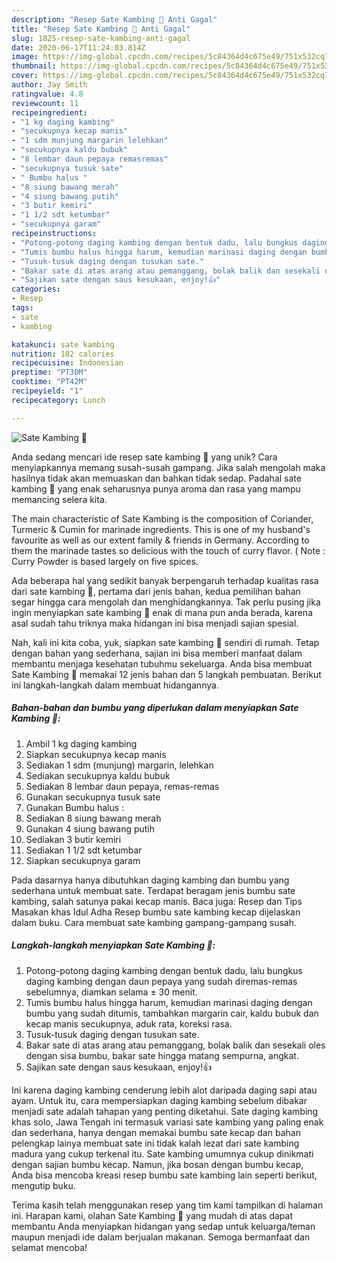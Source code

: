 ```yaml
---
description: "Resep Sate Kambing 🐑 Anti Gagal"
title: "Resep Sate Kambing 🐑 Anti Gagal"
slug: 1825-resep-sate-kambing-anti-gagal
date: 2020-06-17T11:24:03.814Z
image: https://img-global.cpcdn.com/recipes/5c84364d4c675e49/751x532cq70/sate-kambing-🐑-foto-resep-utama.jpg
thumbnail: https://img-global.cpcdn.com/recipes/5c84364d4c675e49/751x532cq70/sate-kambing-🐑-foto-resep-utama.jpg
cover: https://img-global.cpcdn.com/recipes/5c84364d4c675e49/751x532cq70/sate-kambing-🐑-foto-resep-utama.jpg
author: Jay Smith
ratingvalue: 4.8
reviewcount: 11
recipeingredient:
- "1 kg daging kambing"
- "secukupnya kecap manis"
- "1 sdm munjung margarin lelehkan"
- "secukupnya kaldu bubuk"
- "8 lembar daun pepaya remasremas"
- "secukupnya tusuk sate"
- " Bumbu halus "
- "8 siung bawang merah"
- "4 siung bawang putih"
- "3 butir kemiri"
- "1 1/2 sdt ketumbar"
- "secukupnya garam"
recipeinstructions:
- "Potong-potong daging kambing dengan bentuk dadu, lalu bungkus daging kambing dengan daun pepaya yang sudah diremas-remas sebelumnya, diamkan selama ± 30 menit."
- "Tumis bumbu halus hingga harum, kemudian marinasi daging dengan bumbu yang sudah ditumis, tambahkan margarin cair, kaldu bubuk dan kecap manis secukupnya, aduk rata, koreksi rasa."
- "Tusuk-tusuk daging dengan tusukan sate."
- "Bakar sate di atas arang atau pemanggang, bolak balik dan sesekali oles dengan sisa bumbu, bakar sate hingga matang sempurna, angkat."
- "Sajikan sate dengan saus kesukaan, enjoy!👍"
categories:
- Resep
tags:
- sate
- kambing

katakunci: sate kambing 
nutrition: 182 calories
recipecuisine: Indonesian
preptime: "PT30M"
cooktime: "PT42M"
recipeyield: "1"
recipecategory: Lunch

---
```



![Sate Kambing 🐑](https://img-global.cpcdn.com/recipes/5c84364d4c675e49/751x532cq70/sate-kambing-🐑-foto-resep-utama.jpg)

Anda sedang mencari ide resep sate kambing 🐑 yang unik? Cara menyiapkannya memang susah-susah gampang. Jika salah mengolah maka hasilnya tidak akan memuaskan dan bahkan tidak sedap. Padahal sate kambing 🐑 yang enak seharusnya punya aroma dan rasa yang mampu memancing selera kita.

The main characteristic of Sate Kambing is the composition of Coriander, Turmeric &amp; Cumin for marinade ingredients. This is one of my husband&#39;s favourite as well as our extent family &amp; friends in Germany. According to them the marinade tastes so delicious with the touch of curry flavor. ( Note : Curry Powder is based largely on five spices.

Ada beberapa hal yang sedikit banyak berpengaruh terhadap kualitas rasa dari sate kambing 🐑, pertama dari jenis bahan, kedua pemilihan bahan segar hingga cara mengolah dan menghidangkannya. Tak perlu pusing jika ingin menyiapkan sate kambing 🐑 enak di mana pun anda berada, karena asal sudah tahu triknya maka hidangan ini bisa menjadi sajian spesial.


Nah, kali ini kita coba, yuk, siapkan sate kambing 🐑 sendiri di rumah. Tetap dengan bahan yang sederhana, sajian ini bisa memberi manfaat dalam membantu menjaga kesehatan tubuhmu sekeluarga. Anda bisa membuat Sate Kambing 🐑 memakai 12 jenis bahan dan 5 langkah pembuatan. Berikut ini langkah-langkah dalam membuat hidangannya.

<!--inarticleads1-->

##### Bahan-bahan dan bumbu yang diperlukan dalam menyiapkan Sate Kambing 🐑:

1. Ambil 1 kg daging kambing
1. Siapkan secukupnya kecap manis
1. Sediakan 1 sdm (munjung) margarin, lelehkan
1. Sediakan secukupnya kaldu bubuk
1. Sediakan 8 lembar daun pepaya, remas-remas
1. Gunakan secukupnya tusuk sate
1. Gunakan  Bumbu halus :
1. Sediakan 8 siung bawang merah
1. Gunakan 4 siung bawang putih
1. Sediakan 3 butir kemiri
1. Sediakan 1 1/2 sdt ketumbar
1. Siapkan secukupnya garam


Pada dasarnya hanya dibutuhkan daging kambing dan bumbu yang sederhana untuk membuat sate. Terdapat beragam jenis bumbu sate kambing, salah satunya pakai kecap manis. Baca juga: Resep dan Tips Masakan khas Idul Adha Resep bumbu sate kambing kecap dijelaskan dalam buku. Cara membuat sate kambing gampang-gampang susah. 

<!--inarticleads2-->

##### Langkah-langkah menyiapkan Sate Kambing 🐑:

1. Potong-potong daging kambing dengan bentuk dadu, lalu bungkus daging kambing dengan daun pepaya yang sudah diremas-remas sebelumnya, diamkan selama ± 30 menit.
1. Tumis bumbu halus hingga harum, kemudian marinasi daging dengan bumbu yang sudah ditumis, tambahkan margarin cair, kaldu bubuk dan kecap manis secukupnya, aduk rata, koreksi rasa.
1. Tusuk-tusuk daging dengan tusukan sate.
1. Bakar sate di atas arang atau pemanggang, bolak balik dan sesekali oles dengan sisa bumbu, bakar sate hingga matang sempurna, angkat.
1. Sajikan sate dengan saus kesukaan, enjoy!👍


Ini karena daging kambing cenderung lebih alot daripada daging sapi atau ayam. Untuk itu, cara mempersiapkan daging kambing sebelum dibakar menjadi sate adalah tahapan yang penting diketahui. Sate daging kambing khas solo, Jawa Tengah ini termasuk variasi sate kambing yang paling enak dan sederhana, hanya dengan memakai bumbu sate kecap dan bahan pelengkap lainya membuat sate ini tidak kalah lezat dari sate kambing madura yang cukup terkenal itu. Sate kambing umumnya cukup dinikmati dengan sajian bumbu kecap. Namun, jika bosan dengan bumbu kecap, Anda bisa mencoba kreasi resep bumbu sate kambing lain seperti berikut, mengutip buku. 

Terima kasih telah menggunakan resep yang tim kami tampilkan di halaman ini. Harapan kami, olahan Sate Kambing 🐑 yang mudah di atas dapat membantu Anda menyiapkan hidangan yang sedap untuk keluarga/teman maupun menjadi ide dalam berjualan makanan. Semoga bermanfaat dan selamat mencoba!
